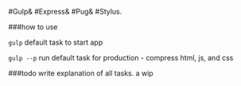 #Gulp&
#Express&
#Pug&
#Stylus.

###how to use

```gulp```
default task to start app

```gulp --p```
run default task for production - compress html, js, and css

###todo
write explanation of all tasks. a wip